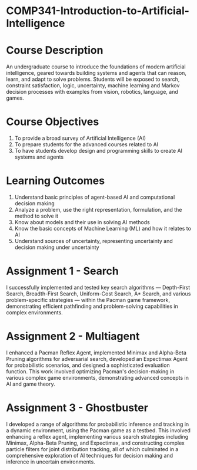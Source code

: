 # COMP341-Introduction-to-Artificial-Intelligence

# Course Description
An undergraduate course to introduce the foundations of modern artificial intelligence, geared
towards building systems and agents that can reason, learn, and adapt to solve problems.
Students will be exposed to search, constraint satisfaction, logic, uncertainty, machine learning
and Markov decision processes with examples from vision, robotics, language, and games.
# Course Objectives
1. To provide a broad survey of Artificial Intelligence (AI)
2. To prepare students for the advanced courses related to AI
3. To have students develop design and programming skills to create AI systems and agents
# Learning Outcomes
1. Understand basic principles of agent-based AI and computational decision making
2. Analyze a problem, use the right representation, formulation, and the method to solve it
3. Know about models and their use in solving AI methods
4. Know the basic concepts of Machine Learning (ML) and how it relates to AI
5. Understand sources of uncertainty, representing uncertainty and decision making under
uncertainty

# Assignment 1 - Search
I successfully implemented and tested key search algorithms — Depth-First Search, Breadth-First Search, Uniform-Cost Search, A* Search, and various problem-specific strategies — within the Pacman game framework, demonstrating efficient pathfinding and problem-solving capabilities in complex environments.

# Assignment 2 - Multiagent
I enhanced a Pacman Reflex Agent, implemented Minimax and Alpha-Beta Pruning algorithms for adversarial search, developed an Expectimax Agent for probabilistic scenarios, and designed a sophisticated evaluation function. This work involved optimizing Pacman's decision-making in various complex game environments, demonstrating advanced concepts in AI and game theory.

# Assignment 3 - Ghostbuster
I developed a range of algorithms for probabilistic inference and tracking in a dynamic environment, using the Pacman game as a testbed. This involved enhancing a reflex agent, implementing various search strategies including Minimax, Alpha-Beta Pruning, and Expectimax, and constructing complex particle filters for joint distribution tracking, all of which culminated in a comprehensive exploration of AI techniques for decision making and inference in uncertain environments.
